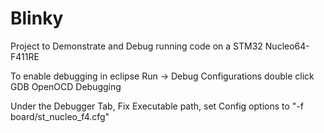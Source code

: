 # Blinky

Project to Demonstrate and Debug running code on a STM32 Nucleo64-F411RE

To enable debugging in eclipse Run -> Debug Configurations
double click GDB OpenOCD Debugging

Under the Debugger Tab, Fix Executable path, set Config options to "-f board/st_nucleo_f4.cfg"
